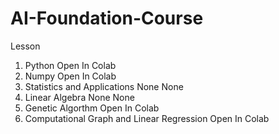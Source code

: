 # AI-Foundation-Course

Lesson		
1. Python	Open In Colab	
2. Numpy	Open In Colab	
3. Statistics and Applications	None	None
4. Linear Algebra	None	None
5. Genetic Algorthm	Open In Colab	
6. Computational Graph and Linear Regression	Open In Colab	
